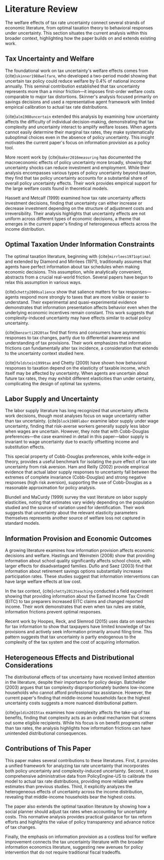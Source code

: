 # Literature Review

The welfare effects of tax rate uncertainty connect several strands of economic literature, from optimal taxation theory to behavioral responses under uncertainty. This section situates the current analysis within this broader context, highlighting how the paper builds on and extends existing work.

## Tax Uncertainty and Welfare

The foundational work on tax uncertainty's welfare effects comes from {cite}`skinner1988welfare`, who developed a two-period model showing that uncertain tax policy could reduce welfare by 0.4% of national income annually. This seminal contribution established that tax uncertainty represents more than a minor friction—it imposes first-order welfare costs comparable to major tax distortions. Skinner's analysis focused primarily on savings decisions and used a representative agent framework with limited empirical calibration to actual tax rate distributions.

{cite}`alm1988uncertain` extended this analysis by examining how uncertainty affects the difficulty of individual decision-making, demonstrating that tax complexity and uncertainty interact to amplify welfare losses. When agents cannot easily determine their marginal tax rates, they make systematically suboptimal choices even in the absence of policy uncertainty. This insight motivates the current paper's focus on information provision as a policy tool.

More recent work by {cite}`baker2016measuring` has documented the macroeconomic effects of policy uncertainty more broadly, showing that uncertainty shocks can reduce investment and employment. While their analysis encompasses various types of policy uncertainty beyond taxation, they find that tax policy uncertainty accounts for a substantial share of overall policy uncertainty effects. Their work provides empirical support for the large welfare costs found in theoretical models.

Hassett and Metcalf (1999) examined how tax rate uncertainty affects investment decisions, finding that uncertainty can either increase or decrease investment depending on the structure of adjustment costs and irreversibility. Their analysis highlights that uncertainty effects are not uniform across different types of economic decisions, a theme that emerges in the current paper's finding of heterogeneous effects across the income distribution.

## Optimal Taxation Under Information Constraints

The optimal taxation literature, beginning with {cite}`mirrlees1971optimal` and extended by Diamond and Mirrlees (1971), traditionally assumes that agents have perfect information about tax schedules when making economic decisions. This assumption, while analytically convenient, abstracts from a crucial real-world friction. Several papers have begun to relax this assumption in various ways.

{cite}`chetty2009salience` show that salience matters for tax responses—agents respond more strongly to taxes that are more visible or easier to understand. Their experimental and quasi-experimental evidence demonstrates that information presentation affects behavior even when the underlying economic incentives remain constant. This work suggests that complexity-induced uncertainty may have effects similar to actual policy uncertainty.

{cite}`benzarti2020tax` find that firms and consumers have asymmetric responses to tax changes, partly due to differential awareness and understanding of tax provisions. Their work emphasizes that information frictions can fundamentally alter tax incidence, a consideration that extends to the uncertainty context studied here.

{cite}`feldstein1999tax` and Chetty (2009) have shown how behavioral responses to taxation depend on the elasticity of taxable income, which itself may be affected by uncertainty. When agents are uncertain about future tax rates, they may exhibit different elasticities than under certainty, complicating the design of optimal tax systems.

## Labor Supply and Uncertainty

The labor supply literature has long recognized that uncertainty affects work decisions, though most analyses focus on wage uncertainty rather than tax uncertainty. {cite}`block1980labor` examine labor supply under wage uncertainty, finding that risk-averse workers generally supply less labor when wages are uncertain. However, they note that with Cobb-Douglas preferences—the case examined in detail in this paper—labor supply is invariant to wage uncertainty due to exactly offsetting income and substitution effects.

This special property of Cobb-Douglas preferences, while knife-edge in theory, provides a useful benchmark for isolating the pure effect of tax rate uncertainty from risk aversion. Ham and Reilly (2002) provide empirical evidence that actual labor supply responses to uncertainty fall between the extremes of complete invariance (Cobb-Douglas) and strong negative responses (high risk aversion), supporting the use of Cobb-Douglas as a reasonable approximation for policy analysis.

Blundell and MaCurdy (1999) survey the vast literature on labor supply elasticities, noting that estimates vary widely depending on the population studied and the source of variation used for identification. Their work suggests that uncertainty about the relevant elasticity parameters themselves represents another source of welfare loss not captured in standard models.

## Information Provision and Economic Outcomes

A growing literature examines how information provision affects economic decisions and welfare. Hastings and Weinstein (2008) show that providing information about school quality significantly affects school choice, with larger effects for disadvantaged families. Duflo and Saez (2003) find that information about retirement savings options substantially increases participation rates. These studies suggest that information interventions can have large welfare effects at low cost.

In the tax context, {cite}`chetty2013teaching` conducted a field experiment showing that providing information about the Earned Income Tax Credit (EITC) to tax preparers increased EITC claims and changed reported income. Their work demonstrates that even when tax rules are stable, information frictions prevent optimal responses.

Recent work by Hoopes, Reck, and Slemrod (2015) uses data on searches for tax information to show that taxpayers have limited knowledge of tax provisions and actively seek information primarily around filing time. This pattern suggests that tax uncertainty is partly endogenous to the complexity of the tax system and the cost of acquiring information.

## Heterogeneous Effects and Distributional Considerations

The distributional effects of tax uncertainty have received limited attention in the literature, despite their importance for policy design. Batchelder (2003) argues that tax complexity disproportionately burdens low-income households who cannot afford professional tax assistance. However, the current paper's finding that middle-income households face the highest uncertainty costs suggests a more nuanced distributional pattern.

{cite}`goldin2015tax` examines how complexity affects the take-up of tax benefits, finding that complexity acts as an ordeal mechanism that screens out some eligible recipients. While his focus is on benefit programs rather than tax rates, the analysis highlights how information frictions can have unintended distributional consequences.

## Contributions of This Paper

This paper makes several contributions to these literatures. First, it provides a unified framework for analyzing tax rate uncertainty that incorporates both policy uncertainty and complexity-induced uncertainty. Second, it uses comprehensive administrative data from PolicyEngine-US to calibrate the model to actual tax rate distributions, providing more reliable welfare estimates than previous studies. Third, it explicitly analyzes the heterogeneous effects of uncertainty across the income distribution, revealing that middle-income households bear the highest costs.

The paper also extends the optimal taxation literature by showing how a social planner should adjust tax rates when accounting for uncertainty costs. This normative analysis provides practical guidance for tax reform efforts and highlights the value of policy transparency and advance notice of tax changes.

Finally, the emphasis on information provision as a costless tool for welfare improvement connects the tax uncertainty literature with the broader information economics literature, suggesting new avenues for policy intervention that do not require traditional fiscal tradeoffs.